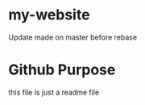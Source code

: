 # my-website

Update made on master before rebase

# Github Purpose 
this file is just a readme file
